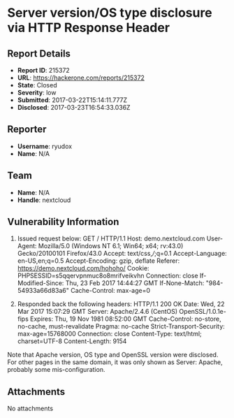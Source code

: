 # Server version/OS type disclosure via HTTP Response Header

## Report Details
- **Report ID**: 215372
- **URL**: https://hackerone.com/reports/215372
- **State**: Closed
- **Severity**: low
- **Submitted**: 2017-03-22T15:14:11.777Z
- **Disclosed**: 2017-03-23T16:54:33.036Z

## Reporter
- **Username**: ryudox
- **Name**: N/A

## Team
- **Name**: N/A
- **Handle**: nextcloud

## Vulnerability Information
1) Issued request below:
GET / HTTP/1.1
Host: demo.nextcloud.com
User-Agent: Mozilla/5.0 (Windows NT 6.1; Win64; x64; rv:43.0) Gecko/20100101 Firefox/43.0
Accept: text/css,*/*;q=0.1
Accept-Language: en-US,en;q=0.5
Accept-Encoding: gzip, deflate
Referer: https://demo.nextcloud.com/hohoho/
Cookie: PHPSESSID=s5qqervpnmuc8o8mrifveikvhn
Connection: close
If-Modified-Since: Thu, 23 Feb 2017 14:44:27 GMT
If-None-Match: "984-54933a66d83a6"
Cache-Control: max-age=0

2) Responded back the following headers:
HTTP/1.1 200 OK
Date: Wed, 22 Mar 2017 15:07:29 GMT
Server: Apache/2.4.6 (CentOS) OpenSSL/1.0.1e-fips
Expires: Thu, 19 Nov 1981 08:52:00 GMT
Cache-Control: no-store, no-cache, must-revalidate
Pragma: no-cache
Strict-Transport-Security: max-age=15768000
Connection: close
Content-Type: text/html; charset=UTF-8
Content-Length: 9154

Note that Apache version, OS type and OpenSSL version were disclosed. For other pages in the same domain, it was only shown as Server: Apache, probably some mis-configuration.

## Attachments
No attachments
